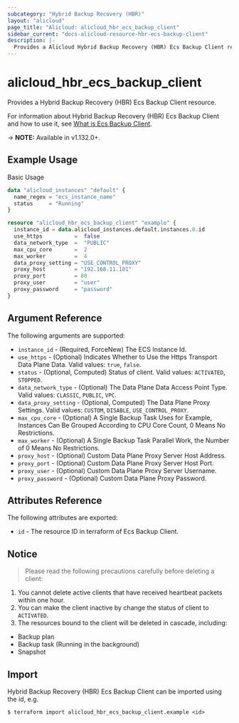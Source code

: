 ```yaml
---
subcategory: "Hybrid Backup Recovery (HBR)"
layout: "alicloud"
page_title: "Alicloud: alicloud_hbr_ecs_backup_client"
sidebar_current: "docs-alicloud-resource-hbr-ecs-backup-client"
description: |-
  Provides a Alicloud Hybrid Backup Recovery (HBR) Ecs Backup Client resource.
---
```


# alicloud\_hbr\_ecs\_backup\_client

Provides a Hybrid Backup Recovery (HBR) Ecs Backup Client resource.

For information about Hybrid Backup Recovery (HBR) Ecs Backup Client and how to use it, see [What is Ecs Backup Client](https://www.alibabacloud.com/help/doc-detail/186570.htm).

-> **NOTE:** Available in v1.132.0+.

## Example Usage

Basic Usage

```terraform
data "alicloud_instances" "default" {
  name_regex = "ecs_instance_name"
  status     = "Running"
}

resource "alicloud_hbr_ecs_backup_client" "example" {
  instance_id = data.alicloud_instances.default.instances.0.id
  use_https          =  false
  data_network_type  =  "PUBLIC"
  max_cpu_core       =  2
  max_worker         =  4
  data_proxy_setting = "USE_CONTROL_PROXY"
  proxy_host         = "192.168.11.101"
  proxy_port         = 80
  proxy_user         = "user"
  proxy_password     = "password"
}
```

## Argument Reference

The following arguments are supported:

* `instance_id` - (Required, ForceNew) The ECS Instance Id.
* `use_https` - (Optional) Indicates Whether to Use the Https Transport Data Plane Data. Valid values: `true`, `false`.
* `status` - (Optional, Computed) Status of client. Valid values: `ACTIVATED`, `STOPPED`.
* `data_network_type` - (Optional) The Data Plane Data Access Point Type. Valid values: `CLASSIC`, `PUBLIC`, `VPC`.
* `data_proxy_setting` - (Optional, Computed) The Data Plane Proxy Settings. Valid values: `CUSTOM`, `DISABLE`, `USE_CONTROL_PROXY`.
* `max_cpu_core` - (Optional) A Single Backup Task Uses for Example, Instances Can Be Grouped According to CPU Core Count, 0 Means No Restrictions.
* `max_worker` - (Optional) A Single Backup Task Parallel Work, the Number of 0 Means No Restrictions.
* `proxy_host` - (Optional) Custom Data Plane Proxy Server Host Address.
* `proxy_port` - (Optional) Custom Data Plane Proxy Server Host Port.
* `proxy_user` - (Optional) Custom Data Plane Proxy Server Username.
* `proxy_password` - (Optional) Custom Data Plane Proxy Password.

## Attributes Reference

The following attributes are exported:

* `id` - The resource ID in terraform of Ecs Backup Client.

## Notice

> Please read the following precautions carefully before deleting a client:

1. You cannot delete active clients that have received heartbeat packets within one hour.
2. You can make the client inactive by change the status of client to `ACTIVATED`.
3. The resources bound to the client will be deleted in cascade, including:
- Backup plan
- Backup task (Running in the background)
- Snapshot

## Import

Hybrid Backup Recovery (HBR) Ecs Backup Client can be imported using the id, e.g.

```
$ terraform import alicloud_hbr_ecs_backup_client.example <id>
```